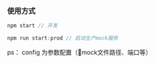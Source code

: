 ### 使用方式

```js
npm start // 开发

npm run start:prod // 启动生产mock服务
```

ps： config 为参数配置（mock文件路径、端口等）
